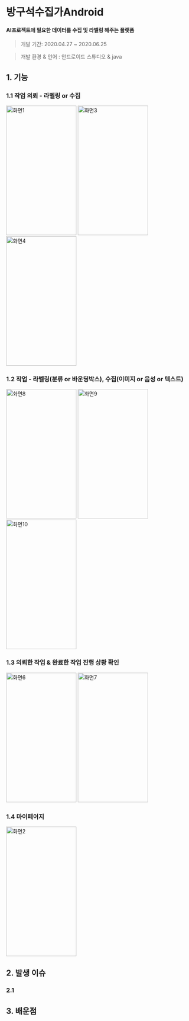 방구석수집가Android
===============
#### AI프로젝트에 필요한 데이터를 수집 및 라벨링 해주는 플랫폼  
> 개발 기간: 2020.04.27 ~ 2020.06.25

> 개발 환경 & 언어 : 안드로이드 스튜디오 & java

## 1. 기능

### 1.1 작업 의뢰 - 라벨링 or 수집 
<p float="left">
<img width="190" height="350" alt="화면1" src="https://user-images.githubusercontent.com/50612841/89987307-cbd44200-dcb8-11ea-9e15-034591b94b81.png">
<img width="190" height="350" alt="화면3" src="https://user-images.githubusercontent.com/50612841/89987492-1c4b9f80-dcb9-11ea-99f7-e7005d3ea5cb.png">
<img width="190" height="350" alt="화면4" src="https://user-images.githubusercontent.com/50612841/89987498-1fdf2680-dcb9-11ea-9f30-76dc54587661.png">
</p>

### 1.2 작업 - 라벨링(분류 or 바운딩박스), 수집(이미지 or 음성 or 텍스트)
<p float="left">
<img width="190" height="350" alt="화면8" src="https://user-images.githubusercontent.com/50612841/89987519-29688e80-dcb9-11ea-8fe0-686b54861de1.png">
<img width="190" height="350" alt="화면9" src="https://user-images.githubusercontent.com/50612841/89987534-2e2d4280-dcb9-11ea-9d07-a140a6a8fb02.png">
<img width="190" height="350" alt="화면10" src="https://user-images.githubusercontent.com/50612841/89987545-31c0c980-dcb9-11ea-89a2-6a59e9f317dc.png">
</p>

### 1.3 의뢰한 작업 & 완료한 작업 진행 상황 확인 
<p float="left">
<img width="190" height="350" alt="화면6" src="https://user-images.githubusercontent.com/50612841/89987502-22da1700-dcb9-11ea-992a-3b4df2034e22.png">
<img width="190" height="350" alt="화면7" src="https://user-images.githubusercontent.com/50612841/89987509-25d50780-dcb9-11ea-99ca-0df216c1a116.png">
</p>

### 1.4 마이페이지 
<img width="190" height="350" alt="화면2" src="https://user-images.githubusercontent.com/50612841/89987447-0b9b2980-dcb9-11ea-8a14-add0b3125f29.png">

## 2. 발생 이슈

### 2.1 


## 3. 배운점 
